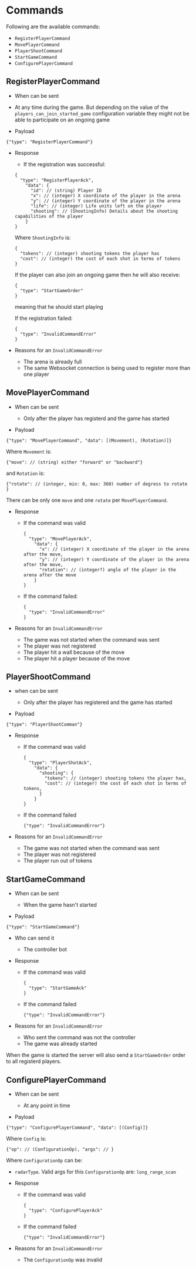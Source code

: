 # Commands

Following are the available commands:

- `RegisterPlayerCommand`
- `MovePlayerCommand`
- `PlayerShootCommand`
- `StartGameCommand`
- `ConfigurePlayerCommand`

## RegisterPlayerCommand

- When can be sent
 - At any time during the game. But depending on the value of the `players_can_join_started_game` configuration variable they might not be able to participate on an ongoing game

- Payload
```
{"type": "RegisterPlayerCommand"}
```

- Response
    - If the registration was successful:

    ```
    {
      "type": "RegisterPlayerAck",
        "data": {
          "id": // (string) Player ID
          "x": // (integer) X coordinate of the player in the arena
          "y": // (integer) Y coordinate of the player in the arena
          "life": // (integer) Life units left on the player
          "shooting": // (ShootingInfo) Details about the shooting capabilities of the player
        }
    }
    ```

    Where `ShootingInfo` is:

    ```
    {
      "tokens": // (integer) shooting tokens the player has
      "cost": // (integer) the cost of each shot in terms of tokens
    }
    ```

    If the player can also join an ongoing game then he will also receive:

    ```
    {
      "type": "StartGameOrder"
    }
    ```
    meaning that he should start playing

    If the registration failed:

    ```
    {
      "type": "InvalidCommandError"
    }
    ```

- Reasons for an `InvalidCommandError`
  - The arena is already full
  - The same Websocket connection is being used to register more than one player


## MovePlayerCommand

- When can be sent
  - Only after the player has registerd and the game has started

- Payload

```
{"type": "MovePlayerCommand", "data": [(Movement), (Rotation)]}
```

Where `Movement` is:

```
{"move": // (string) either "forward" or "backward"}
```

and `Rotation` is:

```
{"rotate": // (integer, min: 0, max: 360) number of degress to rotate }
```

There can be only one `move` and one `rotate` per `MovePlayerCommand`.

- Response
  - If the command was valid

    ```
    {
      "type": "MovePlayerAck",
        "data": {
          "x": // (integer) X coordinate of the player in the arena after the move,
          "y": // (integer) Y coordinate of the player in the arena after the move,
          "rotation": // (integer?) angle of the player in the arena after the move
        }
    }
    ```

  - If the command failed:
    ```
    {
      "type": "InvalidCommandError"
    }
    ```

- Reasons for an `InvalidCommandError`
  - The game was not started when the command was sent
  - The player was not registered
  - The player hit a wall because of the move
  - The player hit a player because of the move

## PlayerShootCommand

- when can be sent
  - Only after the player has registered and the game has started

- Payload
```
{"type": "PlayerShootComman"}
```

- Response
  - If the command was valid

    ```
    {
      "type": "PlayerShotAck",
        "data": {
          "shooting": {
            "tokens": // (integer) shooting tokens the player has,
            "cost": // (integer) the cost of each shot in terms of tokens,
          }
        }
    }
    ```

  - If the command failed
    ```
    {"type": "InvalidCommandError"}
    ```

- Reasons for an `InvalidCommandError`
  - The game was not started when the command was sent
  - The player was not registered
  - The player run out of tokens

## StartGameCommand

- When can be sent
  - When the game hasn't started

- Payload

```
{"type": "StartGameCommand"}
```

- Who can send it
  - The controller bot

- Response
  - If the command was valid

    ```
    {
      "type": "StartGameAck"
    }
    ```

  - If the command failed
    ```
    {"type": "InvalidCommandError"}
    ```

- Reasons for an `InvalidCommandError`
  - Who sent the command was not the controller
  - The game was already started

When the game is started the server will also send a `StartGameOrder` order to all registerd players.

## ConfigurePlayerCommand

- When can be sent
  - At any point in time

- Payload
```
{"type": "ConfigurePlayerCommand", "data": [(Config)]}
```

Where `Config` is:

```
{"op": // (ConfigurationOp), "args": // }
```

Where `ConfigurationOp` can be:

- `radarType`. Valid args for this `ConfigurationOp` are: `long_range_scan`


- Response
  - If the command was valid

    ```
    {
      "type": "ConfigurePlayerAck"
    }
    ```

  - If the command failed
    ```
    {"type": "InvalidCommandError"}
    ```

- Reasons for an `InvalidCommandError`
  - The `ConfigurationOp` was invalid

